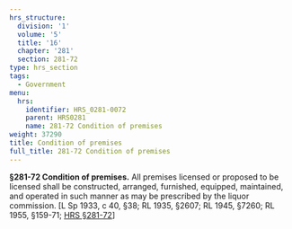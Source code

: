 ```yaml
---
hrs_structure:
  division: '1'
  volume: '5'
  title: '16'
  chapter: '281'
  section: 281-72
type: hrs_section
tags:
  - Government
menu:
  hrs:
    identifier: HRS_0281-0072
    parent: HRS0281
    name: 281-72 Condition of premises
weight: 37290
title: Condition of premises
full_title: 281-72 Condition of premises
---
```

**§281-72 Condition of premises.** All premises licensed or proposed to be licensed shall be constructed, arranged, furnished, equipped, maintained, and operated in such manner as may be prescribed by the liquor commission. [L Sp 1933, c 40, §38; RL 1935, §2607; RL 1945, §7260; RL 1955, §159-71; [HRS §281-72](/title-16/chapter-281/section-281-72/)]